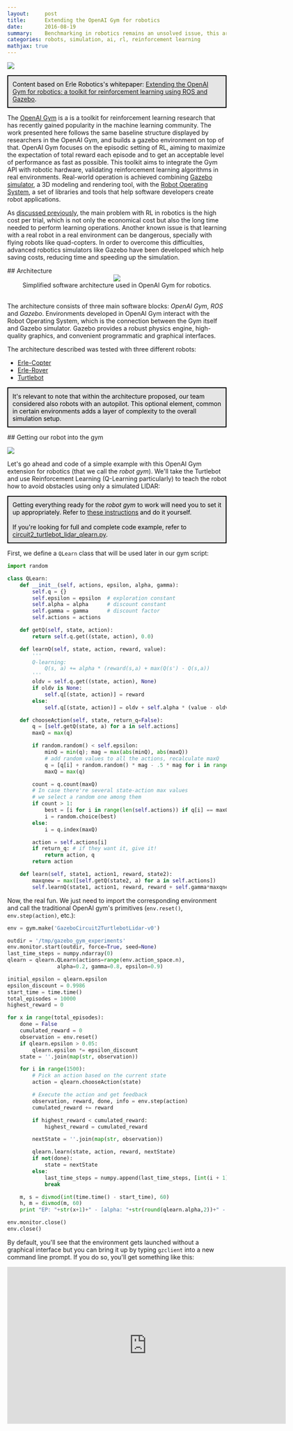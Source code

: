 ```yaml
---
layout:     post
title:      Extending the OpenAI Gym for robotics
date:       2016-08-19 
summary:    Benchmarking in robotics remains an unsolved issue, this article proposes an extension of the OpenAI Gym for robotics using the Robot Operating System (ROS) and the Gazebo simulator to address the benchmarking problem.
categories: robots, simulation, ai, rl, reinforcement learning
mathjax: true
---
```


![](https://raw.githubusercontent.com/vmayoral/vmayoral.github.io/master/images/robot_gym.png)

<p style="border: 2px solid #000000; padding: 10px; background-color: #E5E5E5; color: black; font-weight: light;">
Content based on Erle Robotics's whitepaper: <a href="http://erlerobotics.com/whitepaper/robot_gym.pdf">Extending the OpenAI Gym for robotics: a toolkit for reinforcement learning using ROS and Gazebo</a>.
</p>

The [OpenAI Gym](http://gym.openai.com) is a is a toolkit for reinforcement learning research that has recently gained popularity in the machine learning community. The work presented here follows the same baseline structure displayed by researchers in the OpenAI Gym, and builds a gazebo environment on top of that. OpenAI Gym focuses on the episodic setting of RL, aiming to maximize the expectation of total reward each episode and to get an acceptable level of performance as fast as possible. This toolkit aims to integrate the Gym API with robotic hardware, validating reinforcement learning algorithms in real environments. Real-world operation is achieved combining [Gazebo simulator](http://gazebosim.org), a 3D modeling and rendering tool, with the [Robot Operating System](http://ros.org), a set of libraries and tools that help software developers create robot applications.

As [discussed previously](http://blog.deeprobotics.es/robots,/ai,/deep/learning,/rl,/reinforcement/learning/2016/07/06/rl-intro/), the main problem with RL in robotics is the high cost per trial, which is not only the economical cost but also the long time needed to perform learning operations. Another known issue is that learning with a real robot in a real environment can be dangerous, specially with flying robots like quad-copters. In order to overcome this difficulties, advanced robotics simulators like Gazebo have been developed which help saving costs, reducing time and speeding up the simulation.

<div id='architecture'/>
## Architecture

<div style="align: left; text-align:center;">
    <img src="https://raw.githubusercontent.com/vmayoral/vmayoral.github.io/master/images/gym_architecture.png"/>
    <div>Simplified software architecture used in OpenAI Gym for robotics.</div>
    <br>
</div>

The architecture consists of three main software blocks: *OpenAI Gym*, *ROS* and *Gazebo*. Environments developed in OpenAI Gym interact with the Robot Operating System, which is the connection between the Gym itself and Gazebo simulator. Gazebo provides a robust physics engine, high-quality graphics, and convenient programmatic and graphical interfaces.

The architecture described was tested with three different robots:
- [Erle-Copter](http://erlerobotics.com/blog/erle-copter/)
- [Erle-Rover](http://erlerobotics.com/blog/erle-rover/)
- [Turtlebot](http://www.turtlebot.com/)

<p style="border: 2px solid #000000; padding: 10px; background-color: #E5E5E5; color: black; font-weight: light;">
It's relevant to note that within the architecture proposed, our team considered also robots with an autopilot. This optional element, common in certain environments adds a layer of complexity to the overall simulation setup.
</p>


<div id='gym'/>
## Getting our robot into the gym

![](https://raw.githubusercontent.com/vmayoral/vmayoral.github.io/master/images/turtlec2_new.png)

Let's go ahead and code of a simple example with this OpenAI Gym extension for robotics (that we call the *robot gym*). We'll take the Turtlebot and use Reinforcement Learning (Q-Learning particularly) to teach the robot how to avoid obstacles using only a simulated LIDAR:

<p style="border: 2px solid #000000; padding: 10px; background-color: #E5E5E5; color: black; font-weight: light;">
Getting everything ready for the <i>robot gym</i> to work will need you to set it up appropriately. Refer to <a href="https://github.com/erlerobot/gym/blob/master/gym/envs/gazebo/INSTALL.md">these instructions</a> and do it yourself.<br>
<br>
If you're looking for full and complete code example, refer to <a href="https://github.com/erlerobot/gym/blob/master/gym/envs/gazebo/tests/circuit2_turtlebot_lidar_qlearn.py">circuit2_turtlebot_lidar_qlearn.py</a>.
</p>


First, we define a `QLearn` class that will be used later in our gym script:

```python
import random

class QLearn:
    def __init__(self, actions, epsilon, alpha, gamma):
        self.q = {}
        self.epsilon = epsilon  # exploration constant
        self.alpha = alpha      # discount constant
        self.gamma = gamma      # discount factor
        self.actions = actions

    def getQ(self, state, action):
        return self.q.get((state, action), 0.0)

    def learnQ(self, state, action, reward, value):
        '''
        Q-learning:
            Q(s, a) += alpha * (reward(s,a) + max(Q(s') - Q(s,a))            
        '''
        oldv = self.q.get((state, action), None)
        if oldv is None:
            self.q[(state, action)] = reward
        else:
            self.q[(state, action)] = oldv + self.alpha * (value - oldv)

    def chooseAction(self, state, return_q=False):
        q = [self.getQ(state, a) for a in self.actions]
        maxQ = max(q)

        if random.random() < self.epsilon:
            minQ = min(q); mag = max(abs(minQ), abs(maxQ))
            # add random values to all the actions, recalculate maxQ
            q = [q[i] + random.random() * mag - .5 * mag for i in range(len(self.actions))] 
            maxQ = max(q)

        count = q.count(maxQ)
        # In case there're several state-action max values 
        # we select a random one among them
        if count > 1:
            best = [i for i in range(len(self.actions)) if q[i] == maxQ]
            i = random.choice(best)
        else:
            i = q.index(maxQ)

        action = self.actions[i]        
        if return_q: # if they want it, give it!
            return action, q
        return action

    def learn(self, state1, action1, reward, state2):
        maxqnew = max([self.getQ(state2, a) for a in self.actions])
        self.learnQ(state1, action1, reward, reward + self.gamma*maxqnew)
```

Now, the real fun. We just need to import the corresponding environment and call the traditional OpenAI gym's primitives (`env.reset()`, `env.step(action)`, etc.):

```python
env = gym.make('GazeboCircuit2TurtlebotLidar-v0')

outdir = '/tmp/gazebo_gym_experiments'
env.monitor.start(outdir, force=True, seed=None)
last_time_steps = numpy.ndarray(0)
qlearn = qlearn.QLearn(actions=range(env.action_space.n),
                alpha=0.2, gamma=0.8, epsilon=0.9)

initial_epsilon = qlearn.epsilon
epsilon_discount = 0.9986
start_time = time.time()
total_episodes = 10000
highest_reward = 0

for x in range(total_episodes):
    done = False
    cumulated_reward = 0
    observation = env.reset()
    if qlearn.epsilon > 0.05:
        qlearn.epsilon *= epsilon_discount
    state = ''.join(map(str, observation))

    for i in range(1500):
        # Pick an action based on the current state
        action = qlearn.chooseAction(state)

        # Execute the action and get feedback
        observation, reward, done, info = env.step(action)
        cumulated_reward += reward

        if highest_reward < cumulated_reward:
            highest_reward = cumulated_reward

        nextState = ''.join(map(str, observation))

        qlearn.learn(state, action, reward, nextState)
        if not(done):
            state = nextState
        else:
            last_time_steps = numpy.append(last_time_steps, [int(i + 1)])
            break 

    m, s = divmod(int(time.time() - start_time), 60)
    h, m = divmod(m, 60)
    print "EP: "+str(x+1)+" - [alpha: "+str(round(qlearn.alpha,2))+" - gamma: "+str(round(qlearn.gamma,2))+" - epsilon: "+str(round(qlearn.epsilon,2))+"] - Reward: "+str(cumulated_reward)+"     Time: %d:%02d:%02d" % (h, m, s)

env.monitor.close()
env.close()

```

By default, you'll see that the environment gets launched without a graphical interface but you can bring it up by typing `gzclient` into a new command line prompt. If you do so, you'll get something like this:

<center>
<iframe width="640" height="360" src="https://www.youtube.com/embed/8hxCBkgp95k" frameborder="0" allowfullscreen></iframe>
</center>